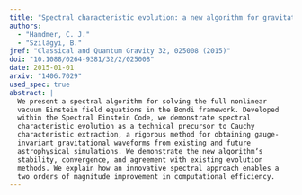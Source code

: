```yaml
---
title: "Spectral characteristic evolution: a new algorithm for gravitational wave propagation"
authors:
  - "Handmer, C. J."
  - "Szilágyi, B."
jref: "Classical and Quantum Gravity 32, 025008 (2015)"
doi: "10.1088/0264-9381/32/2/025008"
date: 2015-01-01
arxiv: "1406.7029"
used_spec: true
abstract: |
  We present a spectral algorithm for solving the full nonlinear
  vacuum Einstein field equations in the Bondi framework. Developed
  within the Spectral Einstein Code, we demonstrate spectral
  characteristic evolution as a technical precursor to Cauchy
  characteristic extraction, a rigorous method for obtaining gauge-
  invariant gravitational waveforms from existing and future
  astrophysical simulations. We demonstrate the new algorithmʼs
  stability, convergence, and agreement with existing evolution
  methods. We explain how an innovative spectral approach enables a
  two orders of magnitude improvement in computational efficiency.
---
```

